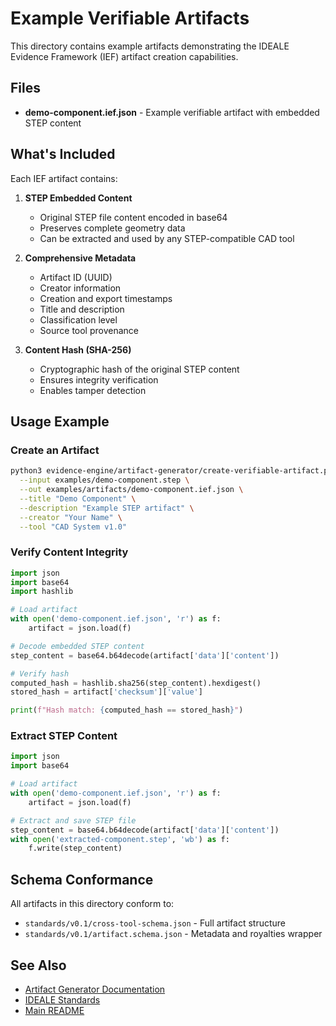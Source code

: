 # Example Verifiable Artifacts

This directory contains example artifacts demonstrating the IDEALE Evidence Framework (IEF) artifact creation capabilities.

## Files

- **demo-component.ief.json** - Example verifiable artifact with embedded STEP content

## What's Included

Each IEF artifact contains:

1. **STEP Embedded Content**
   - Original STEP file content encoded in base64
   - Preserves complete geometry data
   - Can be extracted and used by any STEP-compatible CAD tool

2. **Comprehensive Metadata**
   - Artifact ID (UUID)
   - Creator information
   - Creation and export timestamps
   - Title and description
   - Classification level
   - Source tool provenance

3. **Content Hash (SHA-256)**
   - Cryptographic hash of the original STEP content
   - Ensures integrity verification
   - Enables tamper detection

## Usage Example

### Create an Artifact

```bash
python3 evidence-engine/artifact-generator/create-verifiable-artifact.py \
  --input examples/demo-component.step \
  --out examples/artifacts/demo-component.ief.json \
  --title "Demo Component" \
  --description "Example STEP artifact" \
  --creator "Your Name" \
  --tool "CAD System v1.0"
```

### Verify Content Integrity

```python
import json
import base64
import hashlib

# Load artifact
with open('demo-component.ief.json', 'r') as f:
    artifact = json.load(f)

# Decode embedded STEP content
step_content = base64.b64decode(artifact['data']['content'])

# Verify hash
computed_hash = hashlib.sha256(step_content).hexdigest()
stored_hash = artifact['checksum']['value']

print(f"Hash match: {computed_hash == stored_hash}")
```

### Extract STEP Content

```python
import json
import base64

# Load artifact
with open('demo-component.ief.json', 'r') as f:
    artifact = json.load(f)

# Extract and save STEP file
step_content = base64.b64decode(artifact['data']['content'])
with open('extracted-component.step', 'wb') as f:
    f.write(step_content)
```

## Schema Conformance

All artifacts in this directory conform to:
- `standards/v0.1/cross-tool-schema.json` - Full artifact structure
- `standards/v0.1/artifact.schema.json` - Metadata and royalties wrapper

## See Also

- [Artifact Generator Documentation](../../evidence-engine/artifact-generator/)
- [IDEALE Standards](../../standards/v0.1/)
- [Main README](../../README.md)
